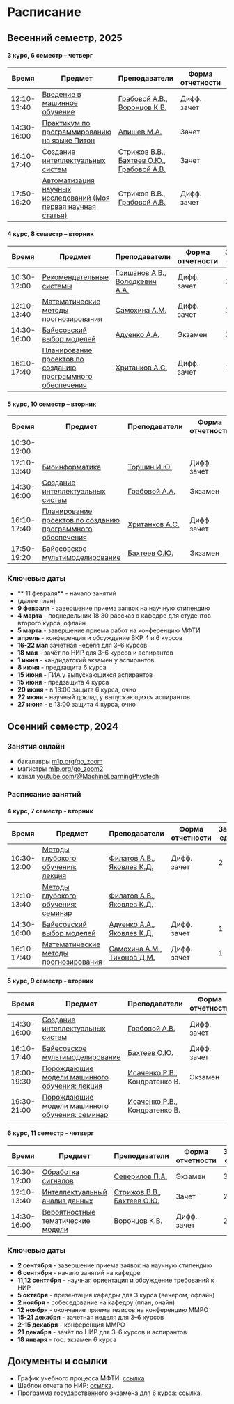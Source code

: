 # Расписание 

## Весенний семестр, 2025

#### 3 курс, 6 семестр – четверг

| Время | Предмет  | Преподаватели  | Форма отчетности  | Зачетные единицы |
|---|---|---|---|---|
| 12:10-13:40 | [Введение в машинное обучение](/ru/course/introduction_machine_learning/index.html) | [Грабовой А.В.](/ru/people/grabovoy_av/index.html), [Воронцов К.В.](/ru/people/vorontsov_kv/index.html) | Дифф. зачет | 1 |
| 14:30-16:00 | [Практикум по программированию на языке Питон](https://github.com/MelLain/mipt-python) | [Апишев М.А.](/people/apishev_ma/index.html) | Зачет | 1 |
| 16:10-17:40 | [Создание интеллектуальных систем](/ru/course/rnd_in_ai/index.html) | Стрижов В.В., [Бахтеев О.Ю.](/ru/people/bakhteev_oy/index.html), [Грабовой А.В.](/ru/people/grabovoy_av/index.html) | Зачет | 1 |
| 17:50-19:20 | [Автоматизация научных исследований (Моя первая научная статья)](http://m1p.org) | Стрижов В.В., [Грабовой А.В.](/ru/people/grabovoy_av/index.html) | Дифф. зачет | 1 |

#### 4 курс, 8 семестр – вторник

| Время | Предмет  | Преподаватели  | Форма отчетности  | Зачетные единицы |
|---|---|---|---|---|
| 10:30-12:00 | [Рекомендательные системы](/ru/course/recommender_systems/index.html) | [Гришанов А.В.](/ru/people/grishanov_av/index.html), [Володкевич А.А.](/ru/people/volodkevich_aa/index.html) | Дифф. зачет | 2 |
| 12:10-13:40 | [Математические методы прогнозирования](/ru/course/forecasting_methods/index.html) | [Самохина А.М.](/ru/people/samokhina_am/index.html) | Дифф. зачет | 3 |
| 14:30-16:00 | [Байесовский выбор моделей](/ru/course/bayesian_model_selection/index.html) | [Адуенко А.А.](/ru/people/aduenko_aa/index.html) | Экзамен | 2 |
| 16:10-17:40 | [Планирование проектов по созданию программного обеспечения](/ru/course/software_engineering_data_analysis/index.html) | [Хританков А.С.](/ru/people/khritankov_as/index.html) | Дифф. зачет | 1 |

#### 5 курс, 10 семестр – вторник

| Время | Предмет  | Преподаватели  | Форма отчетности  | Зачетные единицы |
|---|---|---|---|---|
| 10:30-12:00 |  |   |  |  |
| 12:10-13:40 | [Биоинформатика](/ru/course/bioinformatics/index.html) | [Торшин И.Ю.](/ru/people/torshin_iy/index.html) | Дифф. зачет | 1 |
| 14:30-16:00 | [Создание интеллектуальных систем](/ru/course/rnd_in_ai/index.html) | [Грабовой А.А.](/ru/people/grabovoy_av/index.html) | Экзамен | 2 |
| 16:10-17:40 | [Планирование проектов по созданию программного обеспечения](/ru/course/software_engineering_data_analysis/index.html) | [Хританков А.С.](/ru/people/khritankov_as/index.html) | Дифф. зачет | 1 |
| 17:50-19:20 | [Байесовское мультимоделирование](/ru/course/bayesian_multimodeling/index.html) | [Бахтеев О.Ю.](/ru/people/bakhteev_oy/index.html) | Экзамен | 2 |

<!-- весна 2026 Ксенофонтов вместо Хританкова, тк Хританков перешел на 4 курс -->

### Ключевые даты
 <!-- написать преподавателям -->
 <!-- уточник в деканате список курсов на этот семестр -->
 <!-- до начала поставить в таблицу и в вопросник от деканата наши курсы -->
- ** 11 февраля** - начало занятий
- (далее план)
- **9 февраля** - завершение приема заявок на научную стипендию
- **4 марта** - поднедельник 18:30 рассказ о кафедре для студентов второго курса, офлайн 
- **5 марта** - завершение приема работ на конференцию МФТИ
- **апрель** - конференция и обсуждение ВКР 4 и 6 курсов
- **16-22 мая** зачетная неделя для 3–6 курсов
- **18 мая** - зачёт по НИР для 3–6 курсов и аспирантов
- **1 июня** - кандидатский экзамен у аспирантов
- **8 июня** - предзащита 6 курса
- **15 июня** - ГИА у выпускающихся аспирантов
- **15 июня** - предзащита 4 курса
- **20 июня** - в 13:00 защита 6 курса, очно
- **22 июня** - научный доклад у выпускающихся аспирантов
- **27 июня** - в 13:00 защита 4 курса, очно

  
## Осенний  семестр, 2024

### Занятия онлайн
- бакалавры [m1p.org/go_zoom](https://m1p.org/go_zoom)
- магистры [m1p.org/go_zoom2](https://m1p.org/go_zoom2)
- канал [youtube.com/@MachineLearningPhystech](https://www.youtube.com/@MachineLearningPhystech)

### Расписание занятий

#### 4 курс, 7 семестр - вторник

| Время | Предмет  | Преподаватели  | Форма отчетности  | Зачетные единицы |
|---|---|---|---|---|
| 10:30-12:00 | [Методы глубокого обучения: лекция](/ru/course/deep_learning/index.html) | [Филатов А.В.](/ru/people/filatov_av/index.html), [Яковлев К.Д.](/ru/people/yakovlev_kd) | Дифф. зачет | 2 |
| 12:10-13:40 | [Методы глубокого обучения: семинар](/ru/course/deep_learning/index.html) | [Филатов А.В.](/ru/people/filatov_av/index.html), [Яковлев К.Д.](/ru/people/yakovlev_kd)|  |  |
| 14:30-16:00 | [Байесовский выбор моделей](/ru/course/bayesian_model_selection/index.html) | [Адуенко А.А.](/ru/people/aduenko_aa/index.html), [Яковлев К.Д.](/ru/people/yakovlev_kd) | Дифф. зачет | 1 |
| 16:10-17:40 | [Математические методы прогнозирования](/ru/course/forecasting_methods/index.html) | [Самохина А.М.](/ru/people/samokhina_am/index.html), [Тихонов Д.М.](/ru/people/tikhonov_dm) | Дифф. зачет | 1 |

#### 5 курс, 9 семестр - вторник

| Время | Предмет  | Преподаватели  | Форма отчетности | Зачетные единицы |
|---|---|---|---|---|
| 14:30-16:00 |  [Создание интеллектуальных систем](/ru/course/rnd_in_ai/index.html) | [Грабовой А.В.](/ru/people/grabovoy_av/index.html) | Дифф. зачет | 2 |
| 16:10-17:40 |  [Байесовское мультимоделирование](/ru/course/bayesian_multimodeling/index.html) | [Бахтеев О.Ю.](/ru/people/bakhteev_oy/index.html)| Дифф. зачет | 2 |
| 18:00-19:30 | [Порождающие модели машинного обучения: лекция](/ru/course/deep_generative_models/index.html) | [Исаченко Р.В.](/ru/people/isachenko_rv/index.html), Кондратенко В. | Экзамен | 3 |
| 19:30-21:00 | [Порождающие модели машинного обучения: семинар](/ru/course/deep_generative_models/index.html) | [Исаченко Р.В.](/ru/people/isachenko_rv/index.html), Кондратенко В. |  |  |

#### 6 курс, 11 семестр - четверг

| Время | Предмет  | Преподаватели  | Форма отчетности | Зачетные единицы |
|---|---|---|---|---|
| 10:30-12:00 | [Обработка сигналов](/ru/course/signal_processing/index.html) | [Северилов П.А.](/ru/people/severilov_pa/index.html) | Экзамен | 3 |
| 12:10-13:40 | [Интеллектуальный анализ данных](/ru/course/intellectual_data_analysis/index.html)  | [Стрижов В.В.](/ru/people/strijov_vv/index.html), [Бахтеев О.Ю.](/ru/people/bakhteev_oy/index.html) | Зачет | 2 |
| 14:30-16:00 | [Вероятностные тематические модели](/ru/course/probabilistic_topic_models/index.html) | [Воронцов К.В.](/ru/people/vorontsov_kv/index.html) | Дифф. зачет | 2 |


### Ключевые даты 
- **2 сентября** - завершение приема заявок на научную стипендию
- **6 сентября** - начало занятий на кафедре
- **11,12 сентября** - научная ориентация и обсуждение требований к НИР
- **5 октября** - презентация кафедры для 3 курса (вечером, офлайн)
- **2 ноября** - собеседование на кафедру (план, онайн)
- **12 ноября** - окончание приема тезисов на конференцию ММРО
- **15-21 декабря** - зачетная неделя для 3–6 курсов
- **2-15 декабря** - конференция ММРО
- **21 декабря** - зачёт по НИР для 3–6 курсов и аспирантов
- **18 января** - гос. экзамен 6 курса


## Документы и ссылки
- График учебного процесса МФТИ: [ссылка](https://mipt.ru/about/departments/uchebniy/schedule/study/)
- Шаблон отчета по НИР: [ссылка](https://docs.google.com/document/d/1XsYWC7isbiums9jqjzddHIkDjvxqKNvf/edit?usp=sharing).
- Программа государственного экзамена для 6 курса: [ссылка](https://docs.google.com/document/d/1KkePnIg2BOf_LHBLBbgRL0W4gqKtt1W0OhJSg43lR_Y/edit?usp=sharing).
